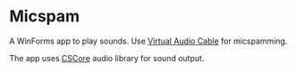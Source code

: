 Micspam
=======

A WinForms app to play sounds. Use [Virtual Audio Cable](http://software.muzychenko.net/eng/vac.htm) for micspamming.

The app uses [CSCore](http://cscore.codeplex.com/) audio library for sound output.
